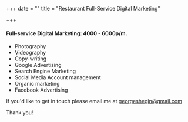+++
date = ""
title = "Restaurant Full-Service Digital Marketing"

+++
#### Full-service Digital Marketing: 4000 - 6000p/m.

* Photography
* Videography
* Copy-writing
* Google Advertising
* Search Engine Marketing
* Social Media Account management
* Organic marketing
* Facebook Advertising

If you'd like to get in touch please email me at georgeshegin@gmail.com

Thank you!